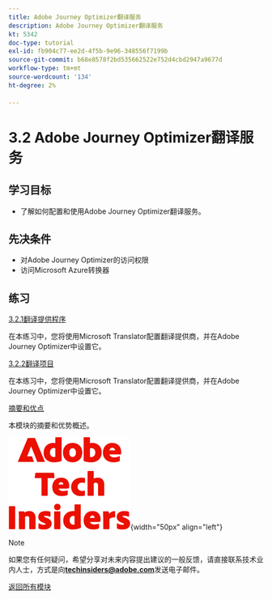```yaml
---
title: Adobe Journey Optimizer翻译服务
description: Adobe Journey Optimizer翻译服务
kt: 5342
doc-type: tutorial
exl-id: fb904c77-ee2d-4f5b-9e96-348556f7199b
source-git-commit: b68e8578f2bd535662522e752d4cbd2947a9677d
workflow-type: tm+mt
source-wordcount: '134'
ht-degree: 2%

---
```


# 3.2 Adobe Journey Optimizer翻译服务

## 学习目标

- 了解如何配置和使用Adobe Journey Optimizer翻译服务。

## 先决条件

- 对Adobe Journey Optimizer的访问权限
- 访问Microsoft Azure转换器

## 练习

[3.2.1翻译提供程序](./ex1.md)

在本练习中，您将使用Microsoft Translator配置翻译提供商，并在Adobe Journey Optimizer中设置它。

[3.2.2翻译项目](./ex2.md)

在本练习中，您将使用Microsoft Translator配置翻译提供商，并在Adobe Journey Optimizer中设置它。

[摘要和优点](./summary.md)

本模块的摘要和优势概述。

![技术内部人士](./../../../assets/images/techinsiders.png){width="50px" align="left"}

>[!NOTE]
>
>如果您有任何疑问，希望分享对未来内容提出建议的一般反馈，请直接联系技术业内人士，方式是向&#x200B;**techinsiders@adobe.com**&#x200B;发送电子邮件。

[返回所有模块](../../../overview.md)
